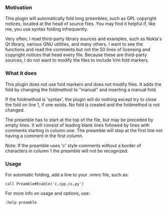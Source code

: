 ### Motivation

This plugin will automatically fold long preambles, such as GPL copyright
notices, located at the head of source files.  You may find it helpful if,
like me, you use syntax folding infrequently.

Very often, I read third-party library sources and examples, such as Nokia's
Qt library, various GNU utilities, and many others.  I want to see the
functions and read the comments but not the 50 lines of licensing and
copyright notices that head every file. Because these are third-party
sources, I do not want to modify the files to include Vim fold markers.

### What it does

This plugin does not use fold markers and does not modify files.
It adds the fold by changing the foldmethod to "manual" and inserting a
manual fold.

If the foldmethod is 'syntax', the plugin will do nothing except try to
close the fold on line 1, if one exists.  No fold is created and the
foldmethod is not changed.

The preamble has to start at the top of the file, but may be preceded by
empty lines.  It will consist of leading blank lines followed by lines
with comments starting in column one. The preamble will stop at the first line
not having a comment in the first column.

Note: If the preamble uses 'c' style comments without a border of characters
in column 1 the preamble will not be recognized.

### Usage

For automatic folding, add a line to your .vimrc file, such as:

```vim
call Preamble#Enable('c,cpp,cs,py')
```

For more info on usage and options, use:

```vim
:help preamble
```
